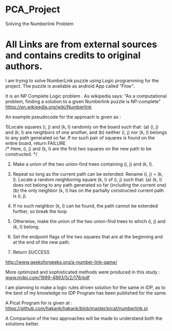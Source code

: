 # PCA_Project
Solving the Numberlink Problem
# All Links are from external sources and contains credits to original authors.

I am trying to solve NumberLink puzzle using Logic programming for the project.
The puzzle is available as android App called "Flow".

It is an NP Complete Logic problem .
As wikipedia says: "As a computational problem, finding a solution to a given Numberlink puzzle is NP-complete"
https://en.wikipedia.org/wiki/Numberlink

An example pseudocode  for the approach is given as :

1)Locate squares (i, j) and (k, l) randomly on the board such that:
    (a) (i, j) and (k, l) are neighbors of one another, and
    (b) neither (i, j) nor (k, l) belongs to any path generated so far.
    If no such pair of squares is found on the entire board, return FAILURE    
    /* Here, (i, j) and (k, l) are the first two squares on the new path to be constructed. */

2)  Make a union of the two union-find trees containing (i, j) and (k, l).
   
3)  Repeat so long as the current path can be extended:
    Rename (i, j) = (k, l).
    Locate a random neighboring square (k, l) of (i, j) such that:
    (a) (k, l) does not belong to any path generated so far (including the current one)
    (b) the only neighbor (k, l) has on the partially constructed current path is (i, j).
 
4)    If no such neighbor (k, l) can be found, the path cannot be extended further, so break the loop
   
5)  Otherwise, make the union of the two union-find trees to which (i, j) and (k, l) belong.

6)  Set the endpoint flags of the two squares that are at the beginning and at the end of the new path.

7)  Return SUCCESS

http://www.geeksforgeeks.org/a-number-link-game/

More optimized and sophisticated methods were produced in this study : 
www.mdpi.com/1999-4893/5/2/176/pdf


I am planning to make a logic rules driven solution for the same in IDP, as to the best of my knowledge no IDP Program has been published for the same.

A Picat Program for is given at : https://github.com/hakank/hakank/blob/master/picat/numberlink.pi

A Comparison of the two approaches will be made to understand both the solutions better.

